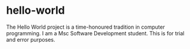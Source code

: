 # hello-world
The Hello World project is a time-honoured tradition in computer programming.
I am a Msc Software Development student.
This is for trial and error purposes.
